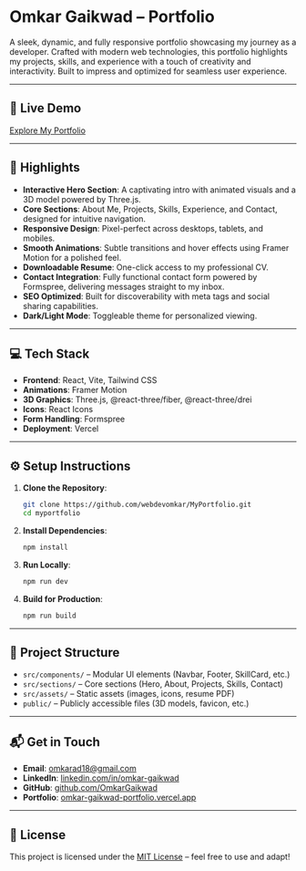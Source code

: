 # Omkar Gaikwad – Portfolio

A sleek, dynamic, and fully responsive portfolio showcasing my journey as a developer. Crafted with modern web technologies, this portfolio highlights my projects, skills, and experience with a touch of creativity and interactivity. Built to impress and optimized for seamless user experience.

---

## 🌟 Live Demo
[Explore My Portfolio]()

---

## 🎨 Highlights
- **Interactive Hero Section**: A captivating intro with animated visuals and a 3D model powered by Three.js.
- **Core Sections**: About Me, Projects, Skills, Experience, and Contact, designed for intuitive navigation.
- **Responsive Design**: Pixel-perfect across desktops, tablets, and mobiles.
- **Smooth Animations**: Subtle transitions and hover effects using Framer Motion for a polished feel.
- **Downloadable Resume**: One-click access to my professional CV.
- **Contact Integration**: Fully functional contact form powered by Formspree, delivering messages straight to my inbox.
- **SEO Optimized**: Built for discoverability with meta tags and social sharing capabilities.
- **Dark/Light Mode**: Toggleable theme for personalized viewing.

---

## 💻 Tech Stack
- **Frontend**: React, Vite, Tailwind CSS
- **Animations**: Framer Motion
- **3D Graphics**: Three.js, @react-three/fiber, @react-three/drei
- **Icons**: React Icons
- **Form Handling**: Formspree
- **Deployment**: Vercel

---

## ⚙️ Setup Instructions

1. **Clone the Repository**:
   ```bash
   git clone https://github.com/webdevomkar/MyPortfolio.git
   cd myportfolio
   ```
2. **Install Dependencies**:
   ```bash
   npm install
   ```
3. **Run Locally**:
   ```bash
   npm run dev
   ```
4. **Build for Production**:
   ```bash
   npm run build
   ```

---

## 📁 Project Structure
- `src/components/` – Modular UI elements (Navbar, Footer, SkillCard, etc.)
- `src/sections/` – Core sections (Hero, About, Projects, Skills, Contact)
- `src/assets/` – Static assets (images, icons, resume PDF)
- `public/` – Publicly accessible files (3D models, favicon, etc.)

---

## 📬 Get in Touch
- **Email**: omkarad18@gmail.com
- **LinkedIn**: [linkedin.com/in/omkar-gaikwad](https://www.linkedin.com/in/omkar-gaikwad-236455293/)
- **GitHub**: [github.com/OmkarGaikwad](https://github.com/webdevomkar)
- **Portfolio**: [omkar-gaikwad-portfolio.vercel.app]()

---

## 📜 License
This project is licensed under the [MIT License](LICENSE) – feel free to use and adapt!
